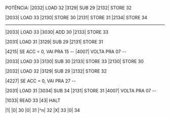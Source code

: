 POTÊNCIA:
|2032| LOAD 32
|3129| SUB 29
|2132| STORE 32

|2033| LOAD 33
|2130| STORE 30
|2131| STORE 31
|2134| STORE 34

---

|2033| LOAD 33
|3030| ADD 30
|2133| STORE 33

|2031| LOAD 31
|3129| SUB 29
|2131| STORE 31

|4215| SE ACC = 0, VAI PRA 15 --
|4007| VOLTA PRA 07 --

|2033| LOAD 33
|3130| SUB 30
|2133| STORE 33
|2130| STORE 30

|2032| LOAD 32
|3129| SUB 29
|2132| STORE 32

|4227| SE ACC = 0, VAI PRA 27 --

|2031| LOAD 31
|3034| SUB 34
|2131| STORE 31
|4007| VOLTA PRA 07 --

|1033| READ 33
|43| HALT

|1|
|0| 30
|0| 31
|^n| 32
|X| 33
|0| 34
